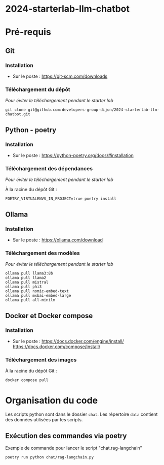 # 2024-starterlab-llm-chatbot


# Pré-requis

## Git

### Installation

- Sur le poste : https://git-scm.com/downloads

### Téléchargement du dépôt

*Pour éviter le téléchargement pendant le starter lab*

```
git clone git@github.com:developers-group-dijon/2024-starterlab-llm-chatbot.git
```

## Python - poetry

### Installation

- Sur le poste : https://python-poetry.org/docs/#installation

### Téléchargement des dépendances

*Pour éviter le téléchargement pendant le starter lab*

À la racine du dépôt Git :

```
POETRY_VIRTUALENVS_IN_PROJECT=true poetry install
```

## Ollama

### Installation

- Sur le poste : https://ollama.com/download

### Téléchargement des modèles

*Pour éviter le téléchargement pendant le starter lab*

```
ollama pull llama3:8b
ollama pull llama2
ollama pull mistral
ollama pull phi3
ollama pull nomic-embed-text
ollama pull mxbai-embed-large
ollama pull all-minilm
```

## Docker et Docker compose

### Installation

- Sur le poste : https://docs.docker.com/engine/install/ https://docs.docker.com/compose/install/

### Téléchargement des images

À la racine du dépôt Git :

```
docker compose pull
```

# Organisation du code

Les scripts python sont dans le dossier `chat`.
Les répertoire `data` contient des données utilisées par les scripts.

## Exécution des commandes via poetry

Exemple de commande pour lancer le script "chat.rag-langchain"
```
poetry run python chat/rag-langchain.py
```
